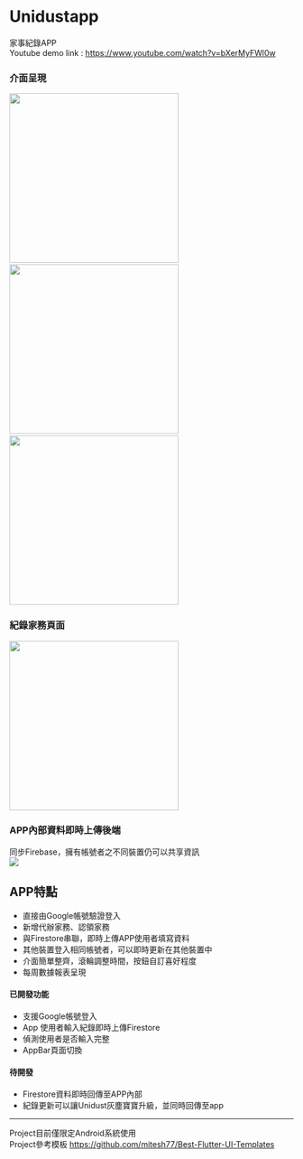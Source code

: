 # Unidustapp
家事紀錄APP  
Youtube demo link  :   https://www.youtube.com/watch?v=bXerMyFWl0w
### 介面呈現
<img src="https://github.com/helenchiu1221/Unidustapp/blob/master/welcom1.gif" height=300 />&nbsp;&nbsp;&nbsp;&nbsp;&nbsp;&nbsp;&nbsp;<img src="https://github.com/helenchiu1221/Unidustapp/blob/master/info.gif" height=300  />&nbsp;&nbsp;&nbsp;&nbsp;&nbsp;&nbsp;&nbsp;<img src="https://github.com/helenchiu1221/Unidustapp/blob/master/screen.gif" height=300  />  
### 紀錄家務頁面
<img src="https://github.com/helenchiu1221/Unidustapp/blob/master/add.gif" height=300/>   

### APP內部資料即時上傳後端
同步Firebase，擁有帳號者之不同裝置仍可以共享資訊  
 <img src="https://github.com/helenchiu1221/Unidustapp/blob/master/record.gif" />

## APP特點
* 直接由Google帳號驗證登入
* 新增代辦家務、認領家務
* 與Firestore串聯，即時上傳APP使用者填寫資料
* 其他裝置登入相同帳號者，可以即時更新在其他裝置中
* 介面簡單整齊，滾輪調整時間，按鈕自訂喜好程度
* 每周數據報表呈現    

#### 已開發功能
* 支援Google帳號登入
* App 使用者輸入紀錄即時上傳Firestore
* 偵測使用者是否輸入完整
* AppBar頁面切換

#### 待開發
* Firestore資料即時回傳至APP內部
* 紀錄更新可以讓Unidust灰塵寶寶升級，並同時回傳至app

***
Project目前僅限定Android系統使用  
Project參考模板 https://github.com/mitesh77/Best-Flutter-UI-Templates


